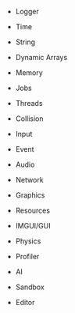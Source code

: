 - Logger
- Time
- String
- Dynamic Arrays
- Memory
- Jobs
- Threads
- Collision

- Input
- Event
- Audio
- Network
- Graphics
- Resources
- IMGUI/GUI
- Physics
- Profiler
- AI

- Sandbox
- Editor